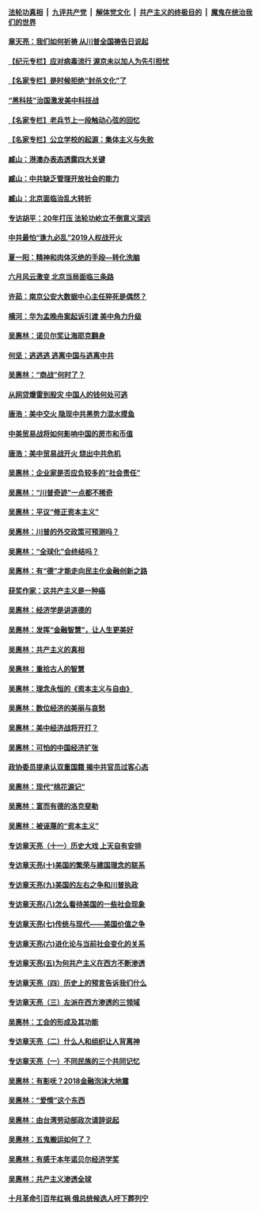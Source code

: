 ####  [法轮功真相](../../../../basic/blob/master/README.md?t=07110431) &nbsp;|&nbsp; [九评共产党](../../../../9ping.md/blob/master/README.md?t=07110431) &nbsp;|&nbsp; [解体党文化](../../../../jtdwh.md/blob/master/README.md?t=07110431)  &nbsp;|&nbsp; [共产主义的终极目的](../../../../gczydzjmd.md/blob/master/README.md?t=07110431) &nbsp;|&nbsp; [魔鬼在统治我们的世界](../../../../mgztzwmdsj.md/blob/master/README.md?t=07110431) 

#### [章天亮：我们如何祈祷 从川普全国祷告日说起](../pages/nsc423/n11944627.md?t=07110431) 

#### [【纪元专栏】应对病毒流行 渥京未以加人为先引担忧](../pages/nsc423/n11875714.md?t=07110431) 

#### [【名家专栏】是时候拒绝“封杀文化”了](../pages/nsc423/n11814093.md?t=07110431) 

#### [“黑科技”治国激发美中科技战](../pages/nsc423/n11638056.md?t=07110431) 

#### [【名家专栏】老兵节上一段触动心弦的回忆](../pages/nsc423/n11646016.md?t=07110431) 

#### [【名家专栏】公立学校的起源：集体主义与失败](../pages/nsc423/n11601833.md?t=07110431) 

#### [臧山：港澳办表态透露四大关键](../pages/nsc423/n11421628.md?t=07110431) 

#### [臧山：中共缺乏管理开放社会的能力](../pages/nsc423/n11407457.md?t=07110431) 

#### [臧山：北京面临治乱大转折](../pages/nsc423/n11406895.md?t=07110431) 

#### [专访胡平：20年打压 法轮功屹立不倒意义深远](../pages/nsc423/n11398800.md?t=07110431) 

#### [中共最怕“逢九必乱”2019人权战开火](../pages/nsc423/n11385248.md?t=07110431) 

#### [夏一阳：精神和肉体灭绝的手段—转化洗脑](../pages/nsc423/n11368250.md?t=07110431) 

#### [六月风云激变 北京当局面临三条路](../pages/nsc423/n11313668.md?t=07110431) 

#### [许茹：南京公安大数据中心主任猝死是偶然？](../pages/nsc423/n11064744.md?t=07110431) 

#### [横河：华为孟晚舟案起诉引渡 美中角力升级](../pages/nsc423/n11027230.md?t=07110431) 

#### [吴惠林：诺贝尔奖让海耶克翻身](../pages/nsc423/n10890049.md?t=07110431) 

#### [何坚：逃逃逃 逃离中国与逃离中共](../pages/nsc423/n10592891.md?t=07110431) 

#### [吴惠林：“商战”何时了？](../pages/nsc423/n10573558.md?t=07110431) 

#### [从网贷爆雷到股灾 中国人的钱何处可逃](../pages/nsc423/n10572800.md?t=07110431) 

#### [唐浩：美中交火 隐现中共黑势力混水摸鱼](../pages/nsc423/n10544040.md?t=07110431) 

#### [中美贸易战将如何影响中国的房市和币值](../pages/nsc423/n10543697.md?t=07110431) 

#### [唐浩：美中贸易战开火 烧出中共危机](../pages/nsc423/n10540126.md?t=07110431) 

#### [吴惠林：企业家是否应负较多的“社会责任”](../pages/nsc423/n10535022.md?t=07110431) 

#### [吴惠林：“川普奇迹”一点都不稀奇](../pages/nsc423/n10512808.md?t=07110431) 

#### [吴惠林：平议“修正资本主义”](../pages/nsc423/n10495724.md?t=07110431) 

#### [吴惠林：川普的外交政策可预测吗？](../pages/nsc423/n10462387.md?t=07110431) 

#### [吴惠林：“全球化”会终结吗？](../pages/nsc423/n10452838.md?t=07110431) 

#### [吴惠林：有“德”才能走向民主化金融创新之路](../pages/nsc423/n10432292.md?t=07110431) 

#### [获奖作家：这共产主义是一种癌](../pages/nsc423/n10431541.md?t=07110431) 

#### [吴惠林：经济学是讲道德的](../pages/nsc423/n10398014.md?t=07110431) 

#### [吴惠林：发挥“金融智慧”，让人生更美好](../pages/nsc423/n10375019.md?t=07110431) 

#### [吴惠林：共产主义的真相](../pages/nsc423/n10351394.md?t=07110431) 

#### [吴惠林：重拾古人的智慧](../pages/nsc423/n10337691.md?t=07110431) 

#### [吴惠林：理念永恒的《资本主义与自由》](../pages/nsc423/n10316274.md?t=07110431) 

#### [吴惠林：数位经济的美丽与哀愁](../pages/nsc423/n10292946.md?t=07110431) 

#### [吴惠林：美中经济战将开打？](../pages/nsc423/n10258825.md?t=07110431) 

#### [吴惠林：可怕的中国经济扩张](../pages/nsc423/n10219147.md?t=07110431) 

#### [政协委员提承认双重国籍 揭中共官员过客心态](../pages/nsc423/n10208809.md?t=07110431) 

#### [吴惠林：现代“桃花源记”](../pages/nsc423/n10185234.md?t=07110431) 

#### [吴惠林：富而有德的洛克斐勒](../pages/nsc423/n10142264.md?t=07110431) 

#### [吴惠林：被诬蔑的“资本主义”](../pages/nsc423/n10124816.md?t=07110431) 

#### [专访章天亮（十一）历史大戏 上天自有安排](../pages/nsc423/n10094905.md?t=07110431) 

#### [专访章天亮(十)美国的繁荣与建国理念的联系](../pages/nsc423/n10094899.md?t=07110431) 

#### [专访章天亮(九)美国的左右之争和川普执政](../pages/nsc423/n10094889.md?t=07110431) 

#### [专访章天亮(八)怎么看待美国的一些社会现象](../pages/nsc423/n10094857.md?t=07110431) 

#### [专访章天亮(七)传统与现代——美国价值之争](../pages/nsc423/n10093140.md?t=07110431) 

#### [专访章天亮(六)进化论与当前社会变化的关系](../pages/nsc423/n10092036.md?t=07110431) 

#### [专访章天亮(五)为何共产主义在西方不断渗透](../pages/nsc423/n10083620.md?t=07110431) 

#### [专访章天亮（四）历史上的预言告诉我们什么](../pages/nsc423/n10083606.md?t=07110431) 

#### [专访章天亮（三）左派在西方渗透的三领域](../pages/nsc423/n10081115.md?t=07110431) 

#### [吴惠林：工会的形成及其功能](../pages/nsc423/n10080633.md?t=07110431) 

#### [专访章天亮（二）什么人和组织让人背离神](../pages/nsc423/n10076637.md?t=07110431) 

#### [专访章天亮（一）不同民族的三个共同记忆](../pages/nsc423/n10074188.md?t=07110431) 

#### [吴惠林：有影呒？2018金融泡沫大地震](../pages/nsc423/n10040534.md?t=07110431) 

#### [吴惠林：“爱情”这个东西](../pages/nsc423/n10019423.md?t=07110431) 

#### [吴惠林：由台湾劳动部政次请辞说起](../pages/nsc423/n9979679.md?t=07110431) 

#### [吴惠林：五鬼搬运如何了？](../pages/nsc423/n9925338.md?t=07110431) 

#### [吴惠林：有感于本年诺贝尔经济学奖](../pages/nsc423/n9871883.md?t=07110431) 

#### [吴惠林：共产主义渗透全球](../pages/nsc423/n9812748.md?t=07110431) 

#### [十月革命引百年红祸 俄总统候选人吁下葬列宁](../pages/nsc423/n9810182.md?t=07110431) 

